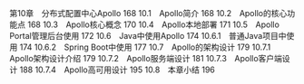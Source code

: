 第10章　分布式配置中心Apollo  168
10.1　Apollo简介  168
10.2　Apollo的核心功能点  168
10.3　Apollo核心概念  170
10.4　Apollo本地部署  171
10.5　Apollo Portal管理后台使用  172
10.6　Java中使用Apollo  174
10.6.1　普通Java项目中使用  174
10.6.2　Spring Boot中使用  177
10.7　Apollo的架构设计  179
10.7.1　Apollo架构设计介绍  179
10.7.2　Apollo服务端设计  181
10.7.3　Apollo客户端设计  188
10.7.4　Apollo高可用设计  195
10.8　本章小结  196